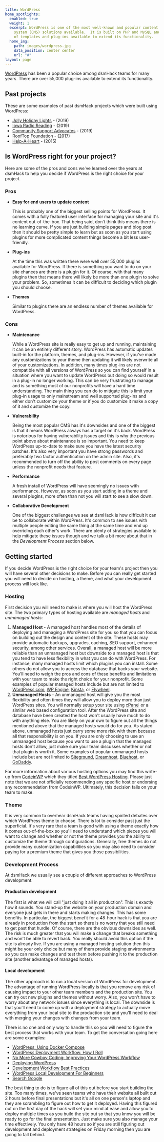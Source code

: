 ```yaml
---
title: WordPress
home_spotlights:
  enabled: true
  weight: 1
  excerpt: WordPress is one of the most well-known and popular content management
    system (CMS) solutions available.  It is built on PHP and MySQL and has thousands
    of templates and plug-ins available to extend its functionality.
  home_img:
    path: images/wordpress.jpg
    data_position: center center
    url: "#"
layout: page
---
```


[WordPress](https://wordpress.org/) has been a popular choice among dsmHack teams for many years. There are over 55,000
plug-ins available to extend its functionality.

## Past projects

These are some examples of past dsmHack projects which were built using WordPress:

* [Jolly Holiday Lights](https://www.jollyholidaylights.org/) - (2019)
* [Iowa Radio Reading](https://www.iowaradioreading.org/) - (2019)
* [Community Support Advocates](https://teamcsa.org/) - (2019)
* [RoofTop Foundation](http://rooftopfoundation.org/) - (2017)
* [Help-A-Heart](https://help-a-heart.org/) - (2015)

## Is WordPress right for your project?

Here are some of the pros and cons we've learned over the years at dsmHack to help you decide if WordPress is the right
choice for your project.

### Pros

* **Easy for end users to update content**

  This is probably one of the biggest selling points for WordPress.  It comes with a fully featured user interface for
  managing your site and it's content out-of-the-box.  That being said, don't think this means there is no learning
  curve.  If you are just building simple pages and blog post then it should be pretty simple to learn but as soon as
  you start using plugins for more complicated content things become a bit less user-friendly.

* **Plug-ins**

  At the time this was written there were well over 55,000 plugins available for WordPress.  If there is something you
  want to do on your site chances are there is a plugin for it.  Of course, with that many plugins then that means there
  will likely be more than one plugin to solve your problem.  So, sometimes it can be difficult to deciding which plugin
  you should choose.

* **Themes**

  Similar to plugins there are an endless number of themes available for WordPress.

### Cons

* **Maintenance**

  While a WordPress site is really easy to get up and running, maintaining it can be an entirely different story.
  WordPress has automatic updates built-in for the platform, themes, and plug-ins.  However, if you've made any
  customizations to your theme then updating it will likely overwrite all of your customizations.  In addition, many
  times plug-ins are not compatible with all versions of WordPress so you can find yourself in a situation where you
  want to update WordPress but doing so would result in a plug-in no longer working.  This can be very frustrating to
  manage and is something most of our nonprofits will have a hard time understanding.  The main thing you can do to
  mitigate this is limit your plug-in usage to only mainstream and well supported plug-ins and either don't customize
  your theme or if you do customize it make a copy of it and customize the copy.

* **Vulnerability**

  Being the most popular CMS has it's downsides and one of the biggest is that it means WordPress always has a target on
  it's back.  WordPress is notorious for having vulnerability issues and this is why the previous point above about
  maintenance is so important.  You need to keep WordPress up-to-date to make sure you have the latest security patches.
  It's also very important you have strong passwords and preferably two factor authentication on the admin site.  Also,
  it's recommended to turn off the ability to post comments on every page unless the nonprofit needs that feature.

* **Performance**

  A fresh install of WordPress will have seemingly no issues with performance. However, as soon as you start adding in a
  theme and several plugins, more often than not you will start to see a slow down.

* **Collaborative Development**

  One of the biggest challenges we see at dsmHack is how difficult it can be to collaborate within WordPress. It's
  common to see issues with multiple people editing the same thing at the same time and end up overriding each other's
  work.  There are plenty of strategies available to help mitigate these issues though and we talk a bit more about that
  in the *Development Process* section below.

## Getting started

If you decide WordPress is the right choice for your team's project then you will have several other decisions to make.
Before you can really get started you will need to decide on hosting, a theme, and what your development process will
look like.

### Hosting

First decision you will need to make is where you will host the WordPress site.  The two primary types of hosting
available are *managed hosts* and *unmanaged hosts*:

1. **Managed Host** - A managed host handles most of the details of deploying and managing a WordPress site for you so
   that you can focus on building out the design and content of the site.  These hosts may provide automatic backups,
   upgrades, caching, SEO support, enhanced security, among other services.  Overall, a managed host will be more
   reliable than an unmanaged host but downside to a managed host is that you tend to have less flexibility in what you
   can do with WordPress.  For instance, many managed hosts limit which plugins you can install. Some others do not
   allow you to access the database that backs your website.  You'll need to weigh the pros and cons of these benefits
   and limitations with your team to make the right choice for your nonprofit.  Some examples of popular managed hosts
   include but are not limited to [WordPress.com](https://wordpress.com), [WP Engine](https://wpengine.com/),
   [Kinsta](https://kinsta.com/), or [Flywheel](https://getflywheel.com/).
2. **Unmanaged Hosts** - An unmanaged host will give you the most flexibility and often times they will allow you to
   deploy more than just WordPress sites. You will normally setup your site using
   [cPanel](https://hostingfacts.com/beginners-guide-to-cpanel/) or a similar web based configuration tool. After the
   WordPress site and database have been created the host won't usually have much to do with anything else.  You are
   likely on your own to figure out all the things mentioned above that the managed hosts would do for you.  As stated
   above, unmanaged hosts just carry some more risk with them because all that responsibility is on you. If you are only
   choosing to use an unmanaged host because you want to use a plugin that the managed hosts don't allow, just make sure
   your team discusses whether or not that plugin is worth it.  Some examples of popular unmanaged hosts include but are
   not limited to [Siteground](https://www.siteground.com/), [Dreamhost](https://www.dreamhost.com/),
   [Bluehost](https://www.bluehost.com), or [GoDaddy](https://godaddy.com).

For more information about various hosting options you may find this write-up from [CodeinWP](https://codeinwp.com)
which they titled [Best WordPress Hosting](https://www.codeinwp.com/blog/best-wordpress-hosting/). Please just note that
we are not officially recommending any specific host or endorsing any recommendation from CodeinWP. Ultimately, this
decision falls on your team to make.

### Theme

It is very common to overhear dsmHack teams having spirited debates over which WordPress theme to choose. There is lot
to consider past just the superficial.  It's very rare that a team is good with using a theme exactly how it comes
out-of-the-box so you'll need to understand which pieces you will want to change and whether or not the theme provides
you the ability to customize the theme through configurations. Generally, free themes do not provide many customization
capabilities so you may also need to consider paying for a premium theme that gives you those possibilities.

### Development Process

At dsmHack we usually see a couple of different approaches to WordPress development.

#### Production development

The first is what we will call "just doing it all in production".  This is exactly how it sounds.  You stand-up the
website on your production domain and everyone just gets in there and starts making changes.  This has some benefits. In
particular, the biggest benefit for a 48-hour hack is that you are already in production from the start so there is no
worry that you still need to get past that hurdle. Of course, there are the obvious downsides as well. The risk is much
greater that you will make a change that breaks something and won't be able to revert back. You really should avoid this
option if the site is already live.  If you are using a managed hosting solution then this might be your only choice but
many of them provide staging environments so you can make changes and test them before pushing it to the production site
(another advantage of managed hosts).

#### Local development

The other approach is to run a local version of WordPress for development.  The advantage of running WordPress locally
is that you remove any risk of causing impact to your other team members and the production site.  You can try out new
plugins and themes without worry. Also, you won't have to worry about any network issues since everything is local. The
downside is that you'll need to come up with a deployment strategy to actually move everything from your local site to
the production site and you'll need to deal with merging your changes with changes from your team.

There is no one and only way to handle this so you will need to figure the best process that works with your team. To
get the conversation going here are some examples:

* [WordPress: Using Docker
  Compose](https://fabianlee.org/2019/03/17/wordpress-cloning-your-wordpress-site-locally-using-docker-compose/)
* [WordPress Deployment Workflow: How I Roll](https://carriedils.com/wordpress-deployment-workflow/)
* [No More Cowboy Coding: Improving Your WordPress
  Workflow](https://premium.wpmudev.org/blog/improve-wordpress-development-workflow-local-server/)
* [Deploying WordPress](https://spinupwp.com/wordpress-deployment-workflow-preparing/)
* [Development Workflow Best Practices](https://wpengine.com/support/development-workflow-best-practices/)
* [WordPress Local Development For
  Beginners](https://www.smashingmagazine.com/2018/04/wordpress-local-development-beginners-setup-deployment/)
* [Search Google](https://www.google.com/search?q=wordpress+local+development+deployment)

The best thing to do is to figure all of this out before you start building the site.  Too many times, we've seen teams
who have their website all built out 2 hours before final presentations but it's all on one person's laptop and they are
scrambling to figure out how to get it deployed.  Having this figured out on the first day of the hack will set your
mind at ease and allow you to deploy multiple times as you build the site out so that you know you will be ready to go
for the final presentation.  Just make sure you also manage your time effectively.  You only have 48 hours so if you are
still figuring out development and deployment strategies on Friday morning then you are going to fall behind.
